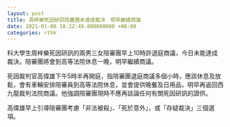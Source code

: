 ```yaml
---
layout: post
title: 周梓樂死因研訊陪審團未達成裁決　明早繼續商議
date: 2021-01-08 18:22:49.000000000 +08:00
categories: rthk
---
```


科大學生周梓樂死因研訊的兩男三女陪審團早上10時許退庭商議，今日未能達成裁決。陪審團將會到高等法院休息一晚，明早繼續商議。

死因裁判官高偉雄下午5時半再開庭，指陪審團退庭商議多個小時，應該休息及放鬆，會有車輛安排陪審員到高等法院休息，並會提供晚餐及日用品，明早再返回西九龍裁判法院商議。他強調陪審團現時不應再談論任何有關死因研訊的證供。

高偉雄早上引導陪審團考慮「非法被殺」、「死於意外」，或「存疑裁決」三個選項。
